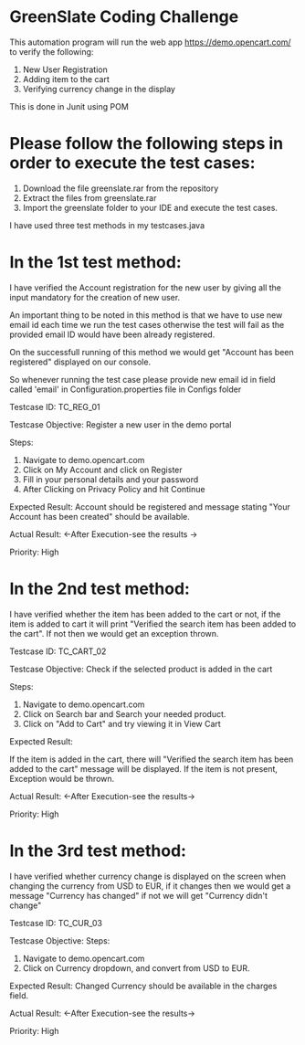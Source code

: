 # GreenSlate Coding Challenge

This automation program will run the web app https://demo.opencart.com/ to verify the following:
1. New User Registration
2. Adding item to the cart
3. Verifying currency change in the display

This is done in Junit using POM 

# Please follow the following steps in order to execute the test cases:
1. Download the file greenslate.rar from the repository
2. Extract the files from greenslate.rar 
3. Import the greenslate folder to your IDE and execute the test cases. 

I have used three test methods in my testcases.java

# In the 1st test method:

I have verified the Account registration for the new user by giving all the input mandatory for the creation of new user.

An important thing to be noted in this method is that we have to use new email id each time we run the test cases otherwise the test will fail as the provided email ID would have been already registered.

On the successfull running of this method we would get "Account has been registered" displayed on our console.
 
So whenever running the test case please provide new email id in field called 'email' in Configuration.properties file in Configs folder




Testcase ID: TC_REG_01

Testcase Objective: Register a new user in the demo portal

Steps:
1. Navigate to demo.opencart.com
2. Click on My Account and click on Register
3. Fill in your personal details and your password
4. After Clicking on Privacy Policy and hit Continue

Expected Result:
Account should be registered and message stating "Your Account has been created" should be available.

Actual Result: <-After Execution-see the results ->

Priority: High

# In the 2nd test method:

I have verified whether the item has been added to the cart or not, if the item is added to cart it will print "Verified the search item has been added to the cart".
If not then we would get an exception thrown.

Testcase ID: TC_CART_02

Testcase Objective: Check if the selected product is added in the cart

Steps:
1. Navigate to demo.opencart.com
2. Click on Search bar and Search your needed product. 
3. Click on "Add to Cart" and try viewing it in View Cart

Expected Result:

If the item is added in the cart, there will "Verified the search item has been added to the cart" message will be displayed. 
If the item is not present, Exception would be thrown.

Actual Result: <-After Execution-see the results->

Priority: High

# In the 3rd test method:

I have verified whether currency change is displayed on the screen when changing the currency from USD to EUR, if it changes then we would get a message "Currency has changed" if not we will get "Currency didn't change"

Testcase ID: TC_CUR_03

Testcase Objective: 
Steps:
1. Navigate to demo.opencart.com
2. Click on Currency dropdown, and convert from USD to EUR.

Expected Result:
Changed Currency should be available in the charges field.

Actual Result: <-After Execution-see the results->

Priority: High


